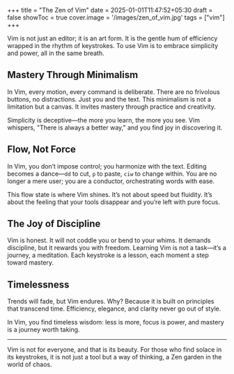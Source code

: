 +++
title = "The Zen of Vim"
date = 2025-01-01T11:47:52+05:30
draft = false
showToc = true
cover.image = '/images/zen_of_vim.jpg'
tags = ["vim"]
+++

Vim is not just an editor; it is an art form. It is the gentle hum of efficiency wrapped in the rhythm of keystrokes. To use Vim is to embrace simplicity and power, all in the same breath.

## Mastery Through Minimalism

In Vim, every motion, every command is deliberate. There are no frivolous buttons, no distractions. Just you and the text. This minimalism is not a limitation but a canvas. It invites mastery through practice and creativity.

Simplicity is deceptive—the more you learn, the more you see. Vim whispers, "There is always a better way," and you find joy in discovering it.

## Flow, Not Force

In Vim, you don’t impose control; you harmonize with the text. Editing becomes a dance—`dd` to cut, `p` to paste, `ciw` to change within. You are no longer a mere user; you are a conductor, orchestrating words with ease.

This flow state is where Vim shines. It’s not about speed but fluidity. It’s about the feeling that your tools disappear and you’re left with pure focus.

## The Joy of Discipline

Vim is honest. It will not coddle you or bend to your whims. It demands discipline, but it rewards you with freedom. Learning Vim is not a task—it’s a journey, a meditation. Each keystroke is a lesson, each moment a step toward mastery.

## Timelessness

Trends will fade, but Vim endures. Why? Because it is built on principles that transcend time. Efficiency, elegance, and clarity never go out of style.

In Vim, you find timeless wisdom: less is more, focus is power, and mastery is a journey worth taking.

---

Vim is not for everyone, and that is its beauty. For those who find solace in its keystrokes, it is not just a tool but a way of thinking, a Zen garden in the world of chaos.
